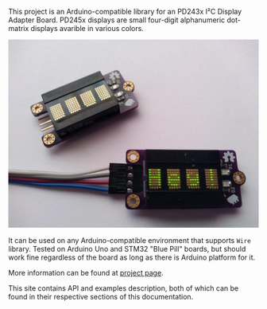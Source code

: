 This project is an Arduino-compatible library for an PD243x I²C Display Adapter Board.
PD245x displays are small four-digit alphanumeric dot-matrix displays avarible in various colors.

![Green PD2437 display](img/displays.jpg)

It can be used on any Arduino-compatible environment that supports `Wire`
library. Tested on Arduino Uno and STM32 "Blue Pill" boards, but should work fine
regardless of the board as long as there is Arduino platform for it.

More information can be found at [project page](https://github.com/galjonsfigur/Arduino-DotMatrixLibrary).

This site contains API and examples description, both of which can be found in their respective sections of this documentation.